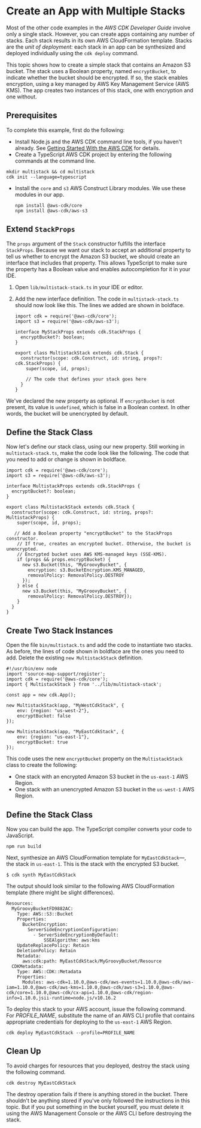 # Create an App with Multiple Stacks<a name="stack_how_to_create_multiple_stacks"></a>

Most of the other code examples in the *AWS CDK Developer Guide* involve only a single stack\. However, you can create apps containing any number of stacks\. Each stack results in its own AWS CloudFormation template\. Stacks are the *unit of deployment:* each stack in an app can be synthesized and deployed individually using the `cdk deploy` command\.

This topic shows how to create a simple stack that contains an Amazon S3 bucket\. The stack uses a Boolean property, named `encryptBucket`, to indicate whether the bucket should be encrypted\. If so, the stack enables encryption, using a key managed by AWS Key Management Service \(AWS KMS\)\. The app creates two instances of this stack, one with encryption and one without\.

## Prerequisites<a name="cdk-how-to-create-multipls-stacks-prereqs"></a>

To complete this example, first do the following:
+  Install Node\.js and the AWS CDK command line tools, if you haven't already\. See [Getting Started With the AWS CDK](getting_started.md) for details\.
+  Create a TypeScript AWS CDK project by entering the following commands at the command line\.

  ```
  mkdir multistack && cd multistack
  cdk init --language=typescript
  ```
+ Install the `core` and `s3` AWS Construct Library modules\. We use these modules in our app\.

  ```
  npm install @aws-cdk/core
  npm install @aws-cdk/aws-s3
  ```

## Extend `StackProps`<a name="cdk-how-to-create-multipls-stacks-extend-stackprops"></a>

The `props` argument of the `Stack` constructor fulfills the interface `StackProps`\. Because we want our stack to accept an additional property to tell us whether to encrypt the Amazon S3 bucket, we should create an interface that includes that property\. This allows TypeScript to make sure the property has a Boolean value and enables autocompletion for it in your IDE\.

1. Open `lib/multistack-stack.ts` in your IDE or editor\.

1. Add the new interface definition\. The code in `multistack-stack.ts` should now look like this\. The lines we added are shown in boldface\.

   ```
   import cdk = require('@aws-cdk/core');
   import s3 = require('@aws-cdk/aws-s3');
   
   interface MyStackProps extends cdk.StackProps {
     encryptBucket?: boolean;
   }
   
   export class MultistackStack extends cdk.Stack {
     constructor(scope: cdk.Construct, id: string, props?: cdk.StackProps) {
       super(scope, id, props);
   
       // The code that defines your stack goes here
     }
   }
   ```

We've declared the new property as optional\. If `encryptBucket` is not present, its value is `undefined`, which is false in a Boolean context\. In other words, the bucket will be unencrypted by default\.

## Define the Stack Class<a name="cdk-how-to-create-multipls-stacks-define-stack"></a>

 Now let's define our stack class, using our new property\. Still working in `multistack-stack.ts`, make the code look like the following\. The code that you need to add or change is shown in boldface\. 

```
import cdk = require('@aws-cdk/core');
import s3 = require('@aws-cdk/aws-s3');

interface MultistackProps extends cdk.StackProps {
  encryptBucket?: boolean;
}

export class MultistackStack extends cdk.Stack {
  constructor(scope: cdk.Construct, id: string, props?: MultistackProps) {
    super(scope, id, props);
    
   // Add a Boolean property "encryptBucket" to the StackProps constructor.
    // If true, creates an encrypted bucket. Otherwise, the bucket is unencrypted.
    // Encrypted bucket uses AWS KMS-managed keys (SSE-KMS).
    if (props && props.encryptBucket) {
      new s3.Bucket(this, "MyGroovyBucket", {
        encryption: s3.BucketEncryption.KMS_MANAGED, 
        removalPolicy: RemovalPolicy.DESTROY
      });
    } else {
      new s3.Bucket(this, "MyGroovyBucket", {
        removalPolicy: RemovalPolicy.DESTROY});
    }
  }
}
```

## Create Two Stack Instances<a name="tack_how_to_create_multiple_stacks-create-stacks"></a>

Open the file `bin/multistack.ts` and add the code to instantiate two stacks\. As before, the lines of code shown in boldface are the ones you need to add\. Delete the existing `new MultistackStack` definition\.

```
#!/usr/bin/env node
import 'source-map-support/register';
import cdk = require('@aws-cdk/core');
import { MultistackStack } from '../lib/multistack-stack';

const app = new cdk.App();

new MultistackStack(app, "MyWestCdkStack", {
    env: {region: "us-west-2"},
    encryptBucket: false
});
  
new MultistackStack(app, "MyEastCdkStack", {
    env: {region: "us-east-1"},
    encryptBucket: true
});
```

 This code uses the new `encryptBucket` property on the `MultistackStack` class to create the following: 
+  One stack with an encrypted Amazon S3 bucket in the `us-east-1` AWS Region\. 
+  One stack with an unencrypted Amazon S3 bucket in the `us-west-1` AWS Region\. 

## Define the Stack Class<a name="cdk-how-to-create-multipls-stacks-define-stack"></a>

Now you can build the app\. The TypeScript compiler converts your code to JavaScript\.

```
npm run build
```

Next, synthesize an AWS CloudFormation template for `MyEastCdkStack`—, the stack in `us-east-1`\. This is the stack with the encrypted S3 bucket\.

```
$ cdk synth MyEastCdkStack
```

The output should look similar to the following AWS CloudFormation template \(there might be slight differences\)\.

```
Resources:
  MyGroovyBucketFD9882AC:
    Type: AWS::S3::Bucket
    Properties:
      BucketEncryption:
        ServerSideEncryptionConfiguration:
          - ServerSideEncryptionByDefault:
              SSEAlgorithm: aws:kms
    UpdateReplacePolicy: Retain
    DeletionPolicy: Retain
    Metadata:
      aws:cdk:path: MyEastCdkStack/MyGroovyBucket/Resource
  CDKMetadata:
    Type: AWS::CDK::Metadata
    Properties:
      Modules: aws-cdk=1.10.0,@aws-cdk/aws-events=1.10.0,@aws-cdk/aws-iam=1.10.0,@aws-cdk/aws-kms=1.10.0,@aws-cdk/aws-s3=1.10.0,@aws-cdk/core=1.10.0,@aws-cdk/cx-api=1.10.0,@aws-cdk/region-info=1.10.0,jsii-runtime=node.js/v10.16.2
```

To deploy this stack to your AWS account, issue the following command\. For *PROFILE\_NAME*, substitute the name of an AWS CLI profile that contains appropriate credentials for deploying to the `us-east-1` AWS Region\.

```
cdk deploy MyEastCdkStack --profile=PROFILE_NAME
```

## Clean Up<a name="cdk-how-to-create-multipls-stacks-destroy-stack"></a>

To avoid charges for resources that you deployed, destroy the stack using the following command\.

```
cdk destroy MyEastCdkStack
```

The destroy operation fails if there is anything stored in the bucket\. There shouldn't be anything stored if you've only followed the instructions in this topic\. But if you put something in the bucket yourself, you must delete it using the AWS Management Console or the AWS CLI before destroying the stack\.